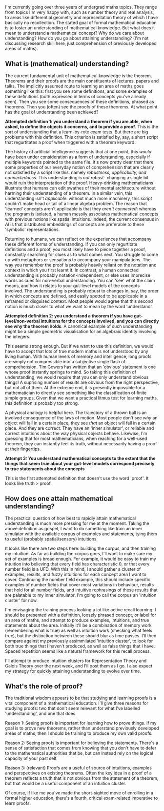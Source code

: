 I'm currently going over three years of undergrad maths topics. They range from topics I'm very happy with, such as number theory and real analysis, to areas like differential geometry and representation theory of which I have basically no recollection. The stated goal of formal mathematical education is to foster an understanding of mathematical knowledge. But what does it mean to understand a mathematical concept? Why do we care about understanding? How do you go about attaining understanding? (I'm not discussing research skill here, just comprehension of previously developed areas of maths).

## What is (mathematical) understanding?

The current fundamental unit of mathematical knowledge is the theorem. Theorems and their proofs are the main constituents of lectures, papers and talks. The implicitly assumed route to learning an area of maths goes something like this: first you see some definitions, and some examples of these definitions (both expressed in terms of concepts you've already seen). Then you see some consequences of these definitions, phrased as theorems. Then you (often) see the proofs of these theorems. At what point has the goal of understanding been achieved?

**Attempted definition 1: you understand a theorem if you are able, when asked, to define the objects it concerns, and to provide a proof**. This is the sort of understanding that a learn-by-rote exam tests. But there are big problems with this definition. This criterion is satisfied by, say, a short script that regurtitates a proof when triggered with a theorem keyword.

The history of artificial intelligence suggests that at one point, this *would* have been under consideration as a form of understanding, especially if multiple keywords pointed to the same file. It's now pretty clear that there some properties of our everyday notion of comprehension that are clearly not satisfied by a script like this, namely *robustness, applicability, and connectedness*. This understanding is *not robust*- changing a single bit would ruin the interpretation of the proof. Heavy-drinking mathematicians illustrate that humans can edit swathes of their mental architecture without harming their understanding of a theorem. In a similar vein, this understanding isn't *applicable*: without much more machinery, this script couldn't make head or tail of a linear algebra problem. The reason that 'learned' concepts aren't applicable is that they *aren't connected*: whereas the program is isolated, a human messily associates mathematical concepts with previous notions like spatial intuitions. Indeed, the current consensus in AI is that distributed embeddings of concepts are preferable to these 'symbolic' representations. 

Returning to humans, we can reflect on the experiences that accompany these different forms of understanding. If you can only regurtitate definitions and a proof, you most likely have to piece together a proof, constantly searching for clues as to what comes next. You struggle to come up with metaphors or sensations to accompany your manipulations. The way you remember the proof is probably heavily reliant on the notation and context in which you first learnt it. In contrast, a human connected understanding is probably notation-independent, or else uses imprecise words as cues for non-verbal understanding. You can 'see' what the claim means, and how it relates to your gut-level models of the concepts involved. The understanding is probably robust to changes in, say, the order in which concepts are defined, and easily spotted to be applicable in a reframed or disguised context. Most people would agree that this second notion is much closer to what we want to mean by the word 'understand'. 

**Attempted definition 2: you understand a theorem if you have gut-level/non-verbal intuitions for the concepts involved, and you can directly see why the theorem holds**. A canonical example of such understanding might be a simple geometric visualisation for an algebraic identity involving the integers.

This seems strong enough. But if we want to use this definition, we would have to accept that lots of true modern maths is not understood by any living human. With human levels of memory and intelligence, long proofs are simply not compressible into a subjective single flash of comprehension. Tim Gowers has written that an 'obvious' statement is one whose proof instantly springs to mind. So taking this definition of understanding, we would require that you can only understand obvious things! A suprising number of results are obvious from the right perspective, but not all of them. At the extreme end, it is presently impossible for a mathematician to directly see something like the classification of finite simple groups. Given that we want a practical litmus test for learning maths, this definition is probably too strong. 

A physical analogy is helpful here. The trajectory of a thrown ball is an involved consequence of the laws of motion. Most people don't see *why* an object will fall in a certain place, they see *that* an object will fall in a certain place. And they are correct. They have an 'inner simulator', or reliable and correct intuitions about the way physical objects behave. Likewise, I'm guessing that for most mathematicians, when reaching for a well-used theorem, they can instantly feel its truth, without necessarily having a proof at their fingertips.  

**Attempt 3: You understand mathematical concepts to the extent that the things that seem true about your gut-level models correspond precisely to true statements about the concepts**

This is the first attempted definition that doesn't use the word 'proof'. It looks like truth > proof.

## How does one attain mathematical understanding?

The practical question of how best to rapidly attain mathematical understanding is much more pressing for me at the moment. Taking the above definition as gospel, I want to do something like train an inner simulator with the available corpus of examples and statements, tying them to useful (probably spatial/sensory) intuitions.

It looks like there are two steps here: building the corpus, and then training my intuition. As far as building the corpus goes, I'll  want to make sure my set of examples is broad enough. For example, it would be easy to train my intuition into believing that every field has characteristic 0, or that every number field is a UFD. With this in mind, I should gather a cluster of examples, results, and fuzzy intuitions for each concept area I want to cover. Continuing the number field example, this should include specific examples of number fields that cover most variations in behaviour, results that hold for all number fields, and intuitive rephrasings of these results that are palatable to my inner simulator. I'm going to call the corpus an 'intuition cluster' for now.

I'm envisaging the training process looking a lot like active recall learning. I should be presented with a definition, loosely phrased concept, or label for an area of maths, and attempt to produce examples, intuitions, and true statements about the area. Initially it'll be a combination of memory work (remembering what is true) as well as intuition work (checking what feels true), but the distinction between these should blur as time passes. I'll then compare against my previously assimmilated 'intuition cluster', to look for both true things that I haven't produced, as well as false things that I have. Spaced repetition seems like a natural framework for this recall process.

I'll attempt to produce intuition clusters for Representation Theory and Galois Theory over the next week, and I'll post them as I go. I also expect my strategy for quickly attaining understanding to evolve over time.

## What's the role of proof?

The traditional wisdom appears to be that studying and learning proofs is a vital component of a mathematical education. I'll give three reasons for studying proofs: two that don't seem relevant for what I've labelled 'understanding', and one that does.

Reason 1: Seeing proofs is important for learning how to prove things. If my goal is to prove new theorems, rather than understand previously developed areas of maths, then I should be training to produce my own valid proofs.

Reason 2: Seeing proofs is important for believing the statements. There's a sense of satisfaction that comes from knowing that you don't have to defer to the mathematical authorities that be, but can instead rely on the logical capacity of your past self.

Reason 3: (relevant) Proofs are a useful of source of intuitions, examples and perspectives on existing theorems. Often the key idea in a proof of a theorem reflects a truth that is not obvious from the statement of a theorem, but that would be a useful component of an intuition cluster.

Of course, if like me you've made the short-sighted move of enrolling in a formal higher education, there's a fourth, critical exam-related imperative to learn proofs.

